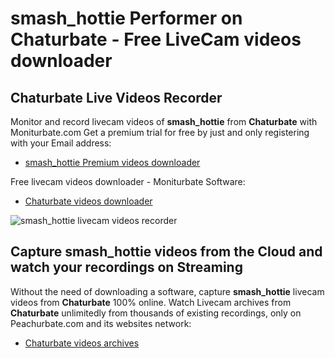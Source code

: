 # smash_hottie Performer on Chaturbate - Free LiveCam videos downloader

## Chaturbate Live Videos Recorder

Monitor and record livecam videos of **smash_hottie** from **Chaturbate** with Moniturbate.com
Get a premium trial for free by just and only registering with your Email address:
* [smash_hottie Premium videos downloader](https://moniturbate.com/request-demo-licence-key.html)

Free livecam videos downloader - Moniturbate Software:
* [Chaturbate videos downloader](https://moniturbate.com/moniturbate-download-software.html)

![smash_hottie livecam videos recorder](https://peachurnet.com/templates/moniturbate-software.png)


## Capture smash_hottie videos from the Cloud and watch your recordings on Streaming

Without the need of downloading a software, capture **smash_hottie** livecam videos from **Chaturbate** 100% online.
Watch Livecam archives from **Chaturbate** unlimitedly from thousands of existing recordings, only on Peachurbate.com and its websites network:
* [Chaturbate videos archives](https://peachurnet.com/)